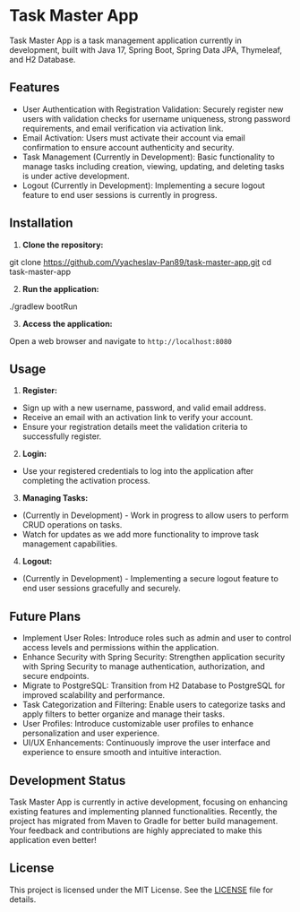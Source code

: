 # Task Master App

Task Master App is a task management application currently in development, built with Java 17, Spring Boot, Spring Data JPA, Thymeleaf, and H2 Database.

## Features

- User Authentication with Registration Validation: Securely register new users with validation checks for username uniqueness, strong password requirements, and email verification via activation link.
- Email Activation: Users must activate their account via email confirmation to ensure account authenticity and security.
- Task Management (Currently in Development): Basic functionality to manage tasks including creation, viewing, updating, and deleting tasks is under active development.
- Logout (Currently in Development): Implementing a secure logout feature to end user sessions is currently in progress.

## Installation

1. **Clone the repository:**

git clone https://github.com/Vyacheslav-Pan89/task-master-app.git
cd task-master-app

2. **Run the application:**

./gradlew bootRun

3. **Access the application:**

Open a web browser and navigate to `http://localhost:8080`

## Usage

1. **Register:**
- Sign up with a new username, password, and valid email address.
- Receive an email with an activation link to verify your account.
- Ensure your registration details meet the validation criteria to successfully register.

2. **Login:**
- Use your registered credentials to log into the application after completing the activation process.

3. **Managing Tasks:**
- (Currently in Development) - Work in progress to allow users to perform CRUD operations on tasks.
- Watch for updates as we add more functionality to improve task management capabilities.

4. **Logout:**
- (Currently in Development) - Implementing a secure logout feature to end user sessions gracefully and securely.

## Future Plans

- Implement User Roles: Introduce roles such as admin and user to control access levels and permissions within the application.
- Enhance Security with Spring Security: Strengthen application security with Spring Security to manage authentication, authorization, and secure endpoints.
- Migrate to PostgreSQL: Transition from H2 Database to PostgreSQL for improved scalability and performance.
- Task Categorization and Filtering: Enable users to categorize tasks and apply filters to better organize and manage their tasks.
- User Profiles: Introduce customizable user profiles to enhance personalization and user experience.
- UI/UX Enhancements: Continuously improve the user interface and experience to ensure smooth and intuitive interaction.

## Development Status

Task Master App is currently in active development, focusing on enhancing existing features and implementing planned functionalities. Recently, the project has migrated from Maven to Gradle for better build management. Your feedback and contributions are highly appreciated to make this application even better!

## License

This project is licensed under the MIT License. See the [LICENSE](LICENSE) file for details.
